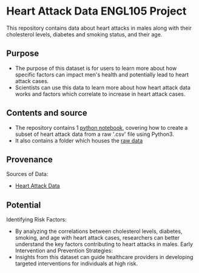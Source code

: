 # Heart Attack Data ENGL105 Project

This repository contains data about heart attacks in males along with their cholesterol levels, diabetes and smoking status, and their age.

## Purpose
* The purpose of this dataset is for users to learn more about how specific factors can impact men's health and potentially lead to heart attack cases.
* Scientists can use this data to learn more about how heart attack data works and factors which correlate to increase in heart attack cases.

## Contents and source
* The repository contains 1 [python notebook](https://github.com/aryanch917/HeartAttackENGL105/tree/main), covering how to create a subset of heart attack data from a raw '.csv' file using Python3.
* It also contains a folder which houses the [raw data](https://github.com/aryanch917/HeartAttackENGL105/blob/main/data/heart_attack_dataset.csv)


## Provenance
Sources of Data:
- [Heart Attack Data](https://www.kaggle.com/datasets/waqi786/heart-attack-dataset?phase=FinishSSORegistration&returnUrl=/datasets/waqi786/heart-attack-dataset/versions/1?resource=download&SSORegistrationToken=CfDJ8GrUjsAKvhxNhvm67MmtKLlgjZbsO35e3qqxjNcEWbRr9oXZI-5VXLfdiZ__f01TxOdpMbzT1C2g_3JDbSj2CD6FXIaB0Lu1t4AVR_TKMO3BhhSeV5cxa76WkI5xMQaVKQFM2enz4B7d76CIe7PVWqkdBFdyYdVmryR6xHK6RIW5Mc0ZP-J8b8KHuStu-yhCfQnGgIktaR6Bzy3GORqu5ut0WENmuWvKWhHMe_lcfsfsfXSh0VAw8kw5vi5aqj4Lw8g51jhxuZ35aF5MkLk_6fjDSjmfNfinHXzw2CSzTexZd8NOCkmhLQSMtSJnXwfMnYW5hXvtW2CilvG-jv8OL18&DisplayName=Aryan%20C)

## Potential
Identifying Risk Factors:
* By analyzing the correlations between cholesterol levels, diabetes, smoking, and age with heart attack cases, researchers can better understand the key factors contributing to heart attacks in males.
Early Intervention and Prevention Strategies:
* Insights from this dataset can guide healthcare providers in developing targeted interventions for individuals at high risk.





